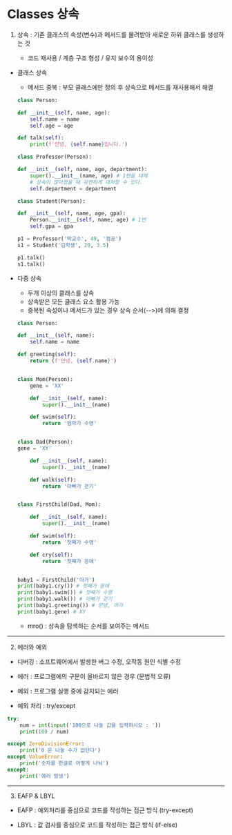 

# Classes 상속

1. 상속 : 기존 클래스의 속성(변수)과 메서드를 물려받아 새로운 하위 클래스를 생성하는 것

    - 코드 재사용 / 계층 구조 형성 / 유지 보수의 용이성

- 클래스 상속

    - 메서드 중복 : 부모 클래스에만 정의 후 상속으로 메서드를 재사용해서 해결 
    ```python
    class Person:

    def __init__(self, name, age):
        self.name = name
        self.age = age

    def talk(self):
        print(f'안녕, {self.name}입니다.')

    class Professor(Person):

    def __init__(self, name, age, department):
        super().__init__(name, age) # 1번을 대체
        # 상속이 많아졌을 때 유연하게 대처할 수 있다.
        self.department = department

    class Student(Person):
    
    def __init__(self, name, age, gpa):
        Person.__init__(self, name, age) # 1번
        self.gpa = gpa

    p1 = Professor('박교수', 49, '컴공')
    s1 = Student('김학생', 20, 3.5)

    p1.talk()
    s1.talk()
    ```

- 다중 상속

    - 두개 이상의 클래스를 상속
    - 상속받은 모든 클래스 요소 활용 가능
    - 중복된 속성이나 메서드가 있는 경우 상속 순서(-->)에 의해 결정

    ```python
    class Person:

    def __init__(self, name):
        self.name = name

    def greeting(self):
        return (f'안녕, {self.name}')


    class Mom(Person):
        gene = 'XX'

        def __init__(self, name):
            super().__init__(name)

        def swim(self):
            return '엄마가 수영'


    class Dad(Person):
    gene = 'XY'

        def __init__(self, name):
            super().__init__(name)

        def walk(self):
            return '아빠가 걷기'
    

    class FirstChild(Dad, Mom):

        def __init__(self, name):
            super().__init__(name)

        def swim(self):
            return '첫째가 수영'
    
        def cry(self):
            return '첫째가 응애'
    

    baby1 = FirstChild('아가')
    print(baby1.cry()) # 첫째가 응애
    print(baby1.swim()) # 첫째가 수영
    print(baby1.walk()) # 아빠가 걷기
    print(baby1.greeting()) # 안녕, 아가
    print(baby1.gene) # XY
    ```

    - mro() : 상속을 탐색하는 순서를 보여주는 메서드


----

2. 에러와 예외

- 디버깅 : 소프트웨어에서 발생한 버그 수정, 오작동 원인 식별 수정

- 에러 : 프로그램에의 구문이 올바르지 않은 경우 (문법적 오류)

- 예외 : 프로그램 실행 중에 감지되는 에러

- 예외 처리 : try/except
```python
try:
    num = int(input('100으로 나눌 값을 입력하시오 : '))
    print(100 / num)

except ZeroDivisionError:
    print('0 은 나눌 수가 없단다')
except ValueError:
    print('숫자를 한글로 어떻게 나눠')
except:
    print('에러 발생') 
```

-----

3. EAFP & LBYL

- EAFP : 예외처리를 중심으로 코드를 작성하는 접근 방식 (try-except)
    

- LBYL : 값 검사를 중심으로 코드를 작성하는 접근 방식 (if-else) 
